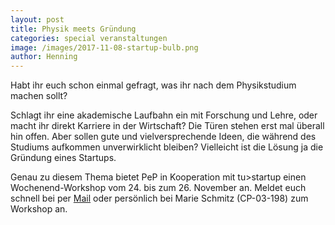 ```yaml
---
layout: post
title: Physik meets Gründung
categories: special veranstaltungen
image: /images/2017-11-08-startup-bulb.png
author: Henning
---
```


Habt ihr euch schon einmal gefragt, was ihr nach dem Physikstudium machen sollt?

Schlagt ihr eine akademische Laufbahn ein mit Forschung und Lehre, oder macht
ihr direkt Karriere in der Wirtschaft?
Die Türen stehen erst mal überall hin offen.
Aber sollen gute und vielversprechende Ideen, die während des Studiums aufkommen
unverwirklicht bleiben?
Vielleicht ist die Lösung ja die Gründung eines Startups.

Genau zu diesem Thema bietet PeP in Kooperation mit tu>startup einen
Wochenend-Workshop vom 24. bis zum 26. November an. Meldet euch schnell bei per
[Mail](mailto:workshop@pep-dortmund.org) oder persönlich bei Marie Schmitz (CP-03-198) zum Workshop an.
